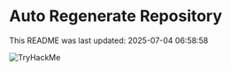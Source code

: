 # Auto Regenerate Repository

This README was last updated: 2025-07-04 06:58:58

 ![TryHackMe](https://tryhackme.com/badge/533634)
